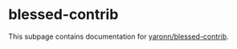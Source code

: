 # blessed-contrib

This subpage contains documentation for [yaronn/blessed-contrib](https://github.com/yaronn/blessed-contrib).
